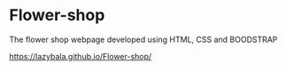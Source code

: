 # Flower-shop
The flower shop webpage developed using HTML, CSS and BOODSTRAP

https://lazybala.github.io/Flower-shop/
